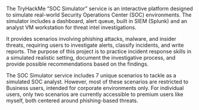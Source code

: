 The TryHackMe “SOC Simulator” service is an interactive platform designed to simulate real-world Security Operations Center (SOC) environments. The simulator includes a dashboard, alert queue, built in SIEM (Splunk) and an analyst VM workstation for threat intel investigations. 

It provides scenarios involving phishing attacks, malware, and insider threats, requiring users to investigate alerts, classify incidents, and write reports. The purpose of this project is to practice incident response skills in a simulated realistic setting, document the investigative process, and provide possible recommendations based on the findings. 

The SOC Simulator service includes 7 unique scenarios to tackle as a simulated SOC analyst. However, most of these scenarios are restricted to Business users, intended for corporate environments only. For individual users, only two scenarios are currently accessible to premium users like myself, both centered around phishing-based threats.  
